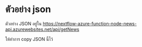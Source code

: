
# ตัวอย่าง json

ตัวอย่าง JSON อยู่ใน https://nextflow-azure-function-node-news-api.azurewebsites.net/api/getNews

ให้ทำการ copy JSON นี้ไว้